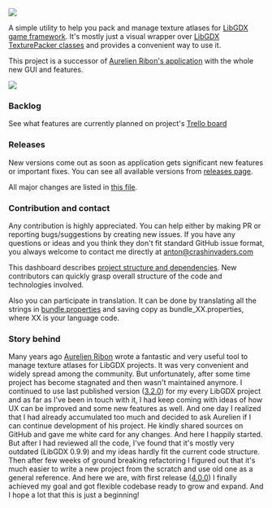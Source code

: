 ![](https://i.imgur.com/7aOmSQb.png)

A simple utility to help you pack and manage texture atlases for [LibGDX game framework](https://github.com/libgdx/libgdx).
It's mostly just a visual wrapper over [LibGDX TexturePacker classes](https://github.com/libgdx/libgdx/wiki/Texture-packer)
and provides a convenient way to use it.

This project is a successor of [Aurelien Ribon's application](http://www.aurelienribon.com/blog/2012/06/texturepacker-gui-support-for-multiple-packs/) with the whole new GUI and features.

![](http://i.imgur.com/tEFWr68.png)

### Backlog
See what features are currently planned on project's [Trello board](https://trello.com/b/mugauAoC)

### Releases
New versions come out as soon as application gets significant new features or important fixes. You can see all available versions from [releases page](https://github.com/crashinvaders/gdx-texture-packer-gui/releases).

All major changes are listed in [this file](https://github.com/crashinvaders/gdx-texture-packer-gui/blob/master/CHANGES).

### Contribution and contact
Any contribution is highly appreciated. You can help either by making PR or reporting bugs/suggestions by creating new issues.
If you have any questions or ideas and you think they don't fit standard GitHub issue format, you always welcome to contact me directly at anton@crashinvaders.com

This dashboard describes [project structure and dependencies](https://sourcespy.com/github/crashinvadersgdxtexturepackergui/). New contributors can quickly grasp overall structure of the code and technologies involved.

Also you can participate in translation. It can be done by translating all the strings in [bundle.properties](https://github.com/crashinvaders/gdx-texture-packer-gui/blob/master/assets/i18n/bundle.properties) and saving copy as bundle_XX.properties, where XX is your language code.

### Story behind
Many years ago [Aurelien Ribon](https://github.com/aurelienRibon) wrote a fantastic and very useful tool to manage texture atlases for LibGDX projects. It was very convenient and widely spread among the community. But unfortunately, after some time project has become stagnated and then wasn't maintained anymore. I continued to use last published version ([3.2.0](https://code.google.com/archive/p/libgdx-texturepacker-gui/)) for my every LibGDX project and as far as I've been in touch with it, I had keep coming with ideas of how UX can be improved and some new features as well. And one day I realized that I had already accumulated too much and decided to ask Aurelien if I can continue development of his project. He kindly shared sources on GitHub and gave me white card for any changes. And here I happily started. But after I had reviewed all the code, I've found that it's mostly very outdated (LibGDX 0.9.9) and my ideas hardly fit the current code structure. Then after few weeks of ground breaking refactoring I figured out that it's much easier to write a new project from the scratch and use old one as a general reference. And here we are, with first release ([4.0.0](https://github.com/crashinvaders/gdx-texture-packer-gui/releases/tag/4.0.0)) I finally achieved my goal and got flexible codebase ready to grow and expand. And I hope a lot that this is just a beginning!
